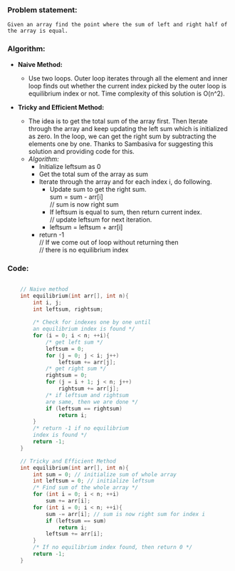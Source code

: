 ### Problem statement: 

    Given an array find the point where the sum of left and right half of the array is equal.

### Algorithm:

- **Naive Method:**
  - Use two loops. Outer loop iterates through all the element and inner loop finds out whether the current index picked by the outer loop is equilibrium index or not. Time complexity of this solution is O(n^2).

- **Tricky and Efficient Method:**
  - The idea is to get the total sum of the array first. Then Iterate through the array and keep updating the left sum which is initialized as zero. In the loop, we can get the right sum by subtracting the elements one by one. Thanks to Sambasiva for suggesting this solution and providing code for this.
  - *Algorithm:*
    - Initialize leftsum  as 0
    - Get the total sum of the array as sum
    - Iterate through the array and for each index i, do following.
        - Update sum to get the right sum.<br>
            sum = sum - arr[i] <br>
        // sum is now right sum<br>
        - If leftsum is equal to sum, then return current index. <br>
        // update leftsum for next iteration.<br>
        - leftsum = leftsum + arr[i]
    - return -1 <br>
// If we come out of loop without returning then<br>
// there is no equilibrium index

### Code:

``` cpp

    // Naive method
    int equilibrium(int arr[], int n){ 
        int i, j; 
        int leftsum, rightsum; 
    
        /* Check for indexes one by one until  
        an equilibrium index is found */
        for (i = 0; i < n; ++i){
            /* get left sum */
            leftsum = 0;  
            for (j = 0; j < i; j++) 
                leftsum += arr[j];
            /* get right sum */
            rightsum = 0;  
            for (j = i + 1; j < n; j++) 
                rightsum += arr[j];
            /* if leftsum and rightsum   
            are same, then we are done */
            if (leftsum == rightsum) 
                return i; 
        }
        /* return -1 if no equilibrium  
        index is found */
        return -1; 
    } 

    // Tricky and Efficient Method
    int equilibrium(int arr[], int n){  
        int sum = 0; // initialize sum of whole array  
        int leftsum = 0; // initialize leftsum
        /* Find sum of the whole array */
        for (int i = 0; i < n; ++i)  
            sum += arr[i];
        for (int i = 0; i < n; ++i){  
            sum -= arr[i]; // sum is now right sum for index i  
            if (leftsum == sum)  
                return i;
            leftsum += arr[i];  
        }
        /* If no equilibrium index found, then return 0 */
        return -1;  
    } 

```